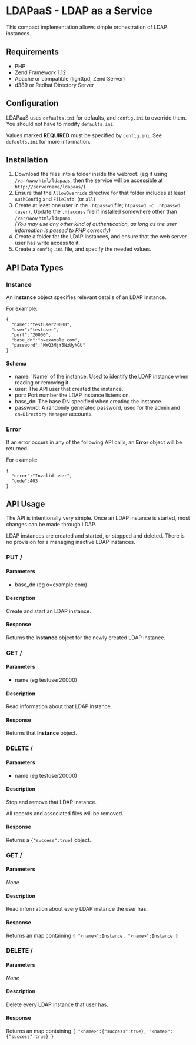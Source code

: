 # LDAPaaS - LDAP as a Service

This compact implementation allows simple orchestration of LDAP instances.

## Requirements

 - PHP
 - Zend Framework 1.12
 - Apache or compatible (lighttpd, Zend Server)
 - d389 or Redhat Directory Server

## Configuration

LDAPaaS uses `defaults.ini` for defaults, and `config.ini` to override them. You should not have to modify `defaults.ini`.

Values marked __REQUIRED__ must be specified by `config.ini`. See `defaults.ini` for more information.

## Installation

1. Download the files into a folder inside the webroot. (eg if using `/var/www/html/ldapaas`, then the service will be accessible at `http://servername/ldapaas/`)
2. Ensure that the `AllowOverride` directive for that folder includes at least `AuthConfig` and `FileInfo`. (or `all`) 
3. Create at least one user in the `.htpasswd` file; `htpasswd -c .htpasswd (user)`. Update the `.htaccess` file if installed somewhere other than `/var/www/html/ldapaas`.  
   _(You may use any other kind of authentication, as long as the user information is passed to PHP correctly)_
4. Create a folder for the LDAP instances, and ensure that the web server user has write access to it.
5. Create a `config.ini` file, and specify the needed values. 

## API Data Types

### Instance

An __Instance__ object specifies relevant details of an LDAP instance.

For example:

```
{
  "name":"testuser20000",
  "user":"testuser",
  "port":"20000",
  "base_dn":"o=example.com",
  "password":"MWQ3MjY5NzUyNGU"
}
```

#### Schema
 
 - name: 'Name' of the instance. Used to identify the LDAP instance when reading or removing it.
 - user: The API user that created the instance.
 - port: Port number the LDAP instance listens on.
 - base_dn: The base DN specified when creating the instance.
 - password: A randomly generated password, used for the admin and `cn=Directory Manager` accounts.

### Error

If an error occurs in any of the following API calls, an __Error__ object will be returned.

For example:

```
{
  "error":"Invalid user",
  "code":403
}
```

## API Usage

The API is intentionally very simple. Once an LDAP instance is started, most changes can be made through LDAP.

LDAP instances are created and started, or stopped and deleted. There is no provision for a managing inactive LDAP instances. 

### PUT /

#### Parameters
 - base_dn (eg o=example.com)

#### Description
Create and start an LDAP instance.

#### Response
Returns the __Instance__ object for the newly created LDAP instance.

### GET /<NAME>

#### Parameters
  - name (eg testuser20000)

#### Description
Read information about that LDAP instance.

#### Response
Returns that __Instance__ object.

### DELETE /<NAME>

#### Parameters
  - name (eg testuser20000)

#### Description
Stop and remove that LDAP instance.

All records and associated files will be removed.

#### Response
Returns a `{"success":true}` object.

### GET /

#### Parameters
  _None_
  
#### Description
Read information about every LDAP instance the user has.

#### Response
Returns an map containing `{ "<name>":Instance, "<name>":Instance }`

### DELETE /

#### Parameters
  _None_
  
#### Description
Delete every LDAP instance that user has.

#### Response
Returns an map containing `{ "<name>":{"success":true}, "<name>":{"success":true} }`






